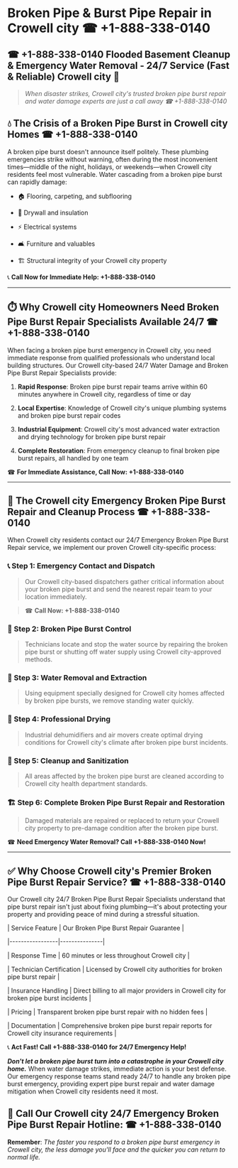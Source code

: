 # Broken Pipe & Burst Pipe Repair in Crowell city ☎ +1-888-338-0140  
## ☎ +1-888-338-0140 Flooded Basement Cleanup & Emergency Water Removal - 24/7 Service (Fast & Reliable) Crowell city 🚨  

> *When disaster strikes, Crowell city's trusted broken pipe burst repair and water damage experts are just a call away ☎ +1-888-338-0140*  

## 💧 The Crisis of a Broken Pipe Burst in Crowell city Homes ☎ +1-888-338-0140  

A broken pipe burst doesn't announce itself politely. These plumbing emergencies strike without warning, often during the most inconvenient times—middle of the night, holidays, or weekends—when Crowell city residents feel most vulnerable. Water cascading from a broken pipe burst can rapidly damage:  

* 🏠 Flooring, carpeting, and subflooring  
* 🧱 Drywall and insulation  
* ⚡ Electrical systems  
* 🛋️ Furniture and valuables  
* 🏗️ Structural integrity of your Crowell city property  

📞 **Call Now for Immediate Help: +1-888-338-0140**  

---  

## ⏱️ Why Crowell city Homeowners Need Broken Pipe Burst Repair Specialists Available 24/7 ☎ +1-888-338-0140  

When facing a broken pipe burst emergency in Crowell city, you need immediate response from qualified professionals who understand local building structures. Our Crowell city-based 24/7 Water Damage and Broken Pipe Burst Repair Specialists provide:  

1. **Rapid Response**: Broken pipe burst repair teams arrive within 60 minutes anywhere in Crowell city, regardless of time or day  
2. **Local Expertise**: Knowledge of Crowell city's unique plumbing systems and broken pipe burst repair codes  
3. **Industrial Equipment**: Crowell city's most advanced water extraction and drying technology for broken pipe burst repair  
4. **Complete Restoration**: From emergency cleanup to final broken pipe burst repairs, all handled by one team  

☎ **For Immediate Assistance, Call Now: +1-888-338-0140**  

---  

## 🔧 The Crowell city Emergency Broken Pipe Burst Repair and Cleanup Process ☎ +1-888-338-0140  

When Crowell city residents contact our 24/7 Emergency Broken Pipe Burst Repair service, we implement our proven Crowell city-specific process:  

### 📞 Step 1: Emergency Contact and Dispatch  
> Our Crowell city-based dispatchers gather critical information about your broken pipe burst and send the nearest repair team to your location immediately.  
> ☎ **Call Now: +1-888-338-0140**  

### 🚿 Step 2: Broken Pipe Burst Control  
> Technicians locate and stop the water source by repairing the broken pipe burst or shutting off water supply using Crowell city-approved methods.  

### 🌊 Step 3: Water Removal and Extraction  
> Using equipment specially designed for Crowell city homes affected by broken pipe bursts, we remove standing water quickly.  

### 💨 Step 4: Professional Drying  
> Industrial dehumidifiers and air movers create optimal drying conditions for Crowell city's climate after broken pipe burst incidents.  

### 🧼 Step 5: Cleanup and Sanitization  
> All areas affected by the broken pipe burst are cleaned according to Crowell city health department standards.  

### 🏗️ Step 6: Complete Broken Pipe Burst Repair and Restoration  
> Damaged materials are repaired or replaced to return your Crowell city property to pre-damage condition after the broken pipe burst.  

☎ **Need Emergency Water Removal? Call +1-888-338-0140 Now!**  

---  

## ✅ Why Choose Crowell city's Premier Broken Pipe Burst Repair Service? ☎ +1-888-338-0140  

Our Crowell city 24/7 Broken Pipe Burst Repair Specialists understand that pipe burst repair isn't just about fixing plumbing—it's about protecting your property and providing peace of mind during a stressful situation.  

| Service Feature | Our Broken Pipe Burst Repair Guarantee |  
|-----------------|---------------|  
| Response Time | 60 minutes or less throughout Crowell city |  
| Technician Certification | Licensed by Crowell city authorities for broken pipe burst repair |  
| Insurance Handling | Direct billing to all major providers in Crowell city for broken pipe burst incidents |  
| Pricing | Transparent broken pipe burst repair with no hidden fees |  
| Documentation | Comprehensive broken pipe burst repair reports for Crowell city insurance requirements |  

📞 **Act Fast! Call +1-888-338-0140 for 24/7 Emergency Help!**  

***Don't let a broken pipe burst turn into a catastrophe in your Crowell city home.*** When water damage strikes, immediate action is your best defense. Our emergency response teams stand ready 24/7 to handle any broken pipe burst emergency, providing expert pipe burst repair and water damage mitigation when Crowell city residents need it most.  

## 📱 Call Our Crowell city 24/7 Emergency Broken Pipe Burst Repair Hotline: ☎ +1-888-338-0140  

**Remember**: *The faster you respond to a broken pipe burst emergency in Crowell city, the less damage you'll face and the quicker you can return to normal life.*